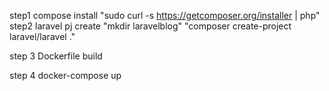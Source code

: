 
step1 compose install
  "sudo curl -s https://getcomposer.org/installer | php"  
 step2 laravel pj create
  "mkdir laravelblog"
  "composer create-project laravel/laravel ."
  
  
  step 3 Dockerfile build
  
  
  
  step 4 docker-compose up
